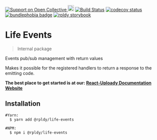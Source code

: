 <a href="https://opencollective.com/react-uploady">
    <img src="https://img.shields.io/opencollective/all/react-uploady?style=flat&logo=opencollective&label=Support%20us!&color=blue" alt="Support on Open Collective"/>
</a>
<a href="https://badge.fury.io/js/%40rpldy%2Flife-events">
    <img src="https://badge.fury.io/js/%40rpldy%2Flife-events.svg" alt="npm version" height="20"></a>
<a href="https://github.com/rpldy/react-uploady/actions/workflows/pr.yml">
        <img src="https://github.com/rpldy/react-uploady/actions/workflows/pr.yml/badge.svg" alt="Build Status"/></a>
<a href="https://codecov.io/gh/rpldy/react-uploady">
    <img src="https://codecov.io/gh/rpldy/react-uploady/branch/master/graph/badge.svg" alt="codecov status"/></a> 
<a href="https://bundlephobia.com/result?p=@rpldy/life-events">
    <img src="https://badgen.net/bundlephobia/minzip/@rpldy/life-events" alt="bundlephobia badge"/></a>
<a href="https://react-uploady-storybook.netlify.app/">
   <img src="https://cdn.jsdelivr.net/gh/storybookjs/brand@master/badge/badge-storybook.svg" alt="rpldy storybook"/></a> 

# Life Events

> Internal package 

Events pub/sub management with return values

Makes it possible for the registered handlers to return a response to the emitting code.

**The best place to get started is at our: [React-Uploady Documentation Website](https://react-uploady.org)**

## Installation
 
```shell
#Yarn:
  $ yarn add @rpldy/life-events

#NPM:
  $ npm i @rpldy/life-events
``` 
